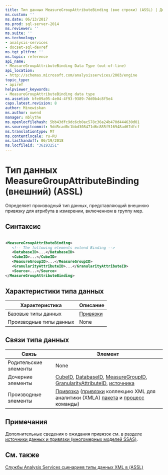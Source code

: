 ```yaml
---
title: Тип данных MeasureGroupAttributeBinding (вне строки) (ASSL) | Документы Microsoft
ms.custom: ''
ms.date: 06/13/2017
ms.prod: sql-server-2014
ms.reviewer: ''
ms.suite: ''
ms.technology:
- analysis-services
- docset-sql-devref
ms.tgt_pltfrm: ''
ms.topic: reference
api_name:
- MeasureGroupAttributeBinding Data Type (out-of-line)
api_location:
- http://schemas.microsoft.com/analysisservices/2003/engine
topic_type:
- apiref
helpviewer_keywords:
- MeasureGroupAttributeBinding data type
ms.assetid: bfe09a95-4e04-4f93-9389-7dd0b4c8f5e4
caps.latest.revision: 8
author: Minewiskan
ms.author: owend
manager: mblythe
ms.openlocfilehash: 5bb43dfc9dc6cb0ac578c36a24b470d444630d01
ms.sourcegitcommit: 5dd5cad0c1bbd308471d6c885f516948ad67dfcf
ms.translationtype: MT
ms.contentlocale: ru-RU
ms.lasthandoff: 06/19/2018
ms.locfileid: "36193251"
---
```

# <a name="measuregroupattributebinding-data-type-out-of-line-assl"></a>Тип данных MeasureGroupAttributeBinding (внешний) (ASSL)
  Определяет производный тип данных, представляющий внешнюю привязку для атрибута в измерении, включенном в группу мер.  
  
## <a name="syntax"></a>Синтаксис  
  
```xml  
  
<MeasureGroupAttributeBinding>  
   <!-- The following elements extend Binding -->  
   <DatabaseID>...</DatabaseID>  
   <CubeID>...</CubeID>  
   <MeasureGroupID>...</MeasureGroupID>  
   <GranularityAttributeID>...</GranularityAttributeID>  
   <Source>...</Source>  
</MeasureGroupAttributeBinding>  
```  
  
## <a name="data-type-characteristics"></a>Характеристики типа данных  
  
|Характеристика|Описание|  
|--------------------|-----------------|  
|Базовые типы данных|[Привязки](binding-data-type-assl.md)|  
|Производные типы данных|None|  
  
## <a name="data-type-relationships"></a>Связи типа данных  
  
|Связь|Элемент|  
|------------------|-------------|  
|Родительские элементы|None|  
|Дочерние элементы|[CubeID](../properties/id-element-assl.md), [DatabaseID](../../xmla/xml-elements-properties/id-element-xmla.md), [MeasureGroupID](../properties/measuregroupid-element-assl.md), [GranularityAttributeID](../properties/attributeid-element-assl.md), [источника](../properties/source-element-binding-assl.md)|  
|Производные элементы|[Привязка](../../xmla/xml-elements-properties/binding-element-xmla.md) ([привязки](../collections/attributes-element-assl.md) коллекцию XML для аналитики (XMLA) [пакета](../../xmla/xml-elements-commands/batch-element-xmla.md) и [процесс](../../xmla/xml-elements-commands/process-element-xmla.md) команды)|  
  
## <a name="remarks"></a>Примечания  
 Дополнительные сведения о ожидания привязок см. в разделе [источники данных и привязки &#40;многомерных моделей SSAS&#41;](../../multidimensional-models/data-sources-and-bindings-ssas-multidimensional.md).  
  
## <a name="see-also"></a>См. также  
 [Службы Analysis Services сценариев типы данных XML в &#40;ASSL&#41;](analysis-services-scripting-language-xml-data-types-assl.md)  
  
  
